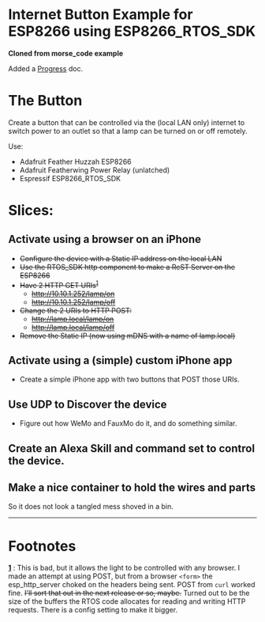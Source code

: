 # Internet Button Example for ESP8266 using ESP8266_RTOS_SDK

**Cloned from morse_code example**

Added a [Progress](./doc/progress.md) doc.

# The Button

Create a button that can be controlled via the (local LAN only) internet to switch power to an outlet so that a lamp can be turned on or off remotely.

Use:
* Adafruit Feather Huzzah ESP8266
* Adafruit Featherwing Power Relay (unlatched)
* Espressif ESP8266_RTOS_SDK


# Slices:

## Activate using a browser on an iPhone
* ~~Configure the device with a Static IP address on the local LAN~~
* ~~Use the RTOS_SDK http component to make a ReST Server on the ESP8266~~
* ~~Have 2 HTTP GET URIs<sup id="a1">[1](#f1)</sup>~~
  * ~~http://10.10.1.252/lamp/on~~
  * ~~http://10.10.1.252/lamp/off~~
* ~~Change the 2 URIs to HTTP POST:~~
  * ~~http://lamp.local/lamp/on~~
  * ~~http://lamp.local/lamp/off~~
* ~~Remove the Static IP (now using mDNS with a name of lamp.local)~~


## Activate using a (simple) custom iPhone app
* Create a simple iPhone app with two buttons that POST those URIs.

## Use UDP to Discover the device
* Figure out how WeMo and FauxMo do it, and do something similar.

## Create an Alexa Skill and command set to control the device.

## Make a nice container to hold the wires and parts
So it does not look a tangled mess shoved in a bin.


---

# Footnotes

[<b id="f1">1</b>](#a1) :
This is bad, but it allows the light to be controlled with any browser.
I made an attempt at using POST, but from a browser `<form>` the esp_http_server choked on the headers being sent. POST from `curl` worked fine. ~~I'll sort that out in the next release or so, maybe.~~ Turned out to be the size of the buffers the RTOS code allocates for reading and writing HTTP requests. There is a config setting to make it bigger.
